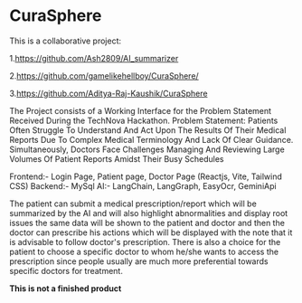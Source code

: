 # **CuraSphere**

This is a collaborative project:

1.https://github.com/Ash2809/AI_summarizer

2.https://github.com/gamelikehellboy/CuraSphere/

3.https://github.com/Aditya-Raj-Kaushik/CuraSphere

The Project consists of a Working Interface for the Problem Statement Received During the TechNova Hackathon.
Problem Statement: Patients Often Struggle To Understand And Act Upon The Results Of Their Medical Reports Due To Complex Medical Terminology And Lack Of Clear Guidance. Simultaneously, Doctors Face Challenges Managing And Reviewing Large Volumes Of Patient Reports Amidst Their Busy Schedules

Frontend:- Login Page, Patient page, Doctor Page (Reactjs, Vite, Tailwind CSS)
Backend:- MySql
AI:- LangChain, LangGraph, EasyOcr, GeminiApi

The patient can submit a medical prescription/report  which will be summarized by the AI and will also highlight abnormalities and display root issues the same data will be shown to the patient and doctor and then the doctor can prescribe his actions which will be displayed with the note that it is advisable to follow doctor's prescription. There is also a choice for the patient to choose a specific doctor to whom he/she wants to access the prescription since people usually are much more preferential towards specific doctors for treatment.

**This is not a finished product** 
